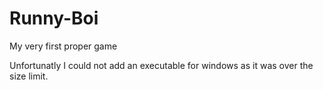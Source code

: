 # Runny-Boi
My very first proper game

Unfortunatly I could not add an executable for windows as it was over the size limit.

